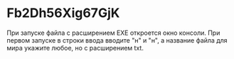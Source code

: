 # Fb2Dh56Xig67GjK
При запуске файла с расширением EXE откроется окно консоли. При первом запуске в строки ввода вводите "н" и "н", а название файла для мира укажите любое, но с расширением txt.
